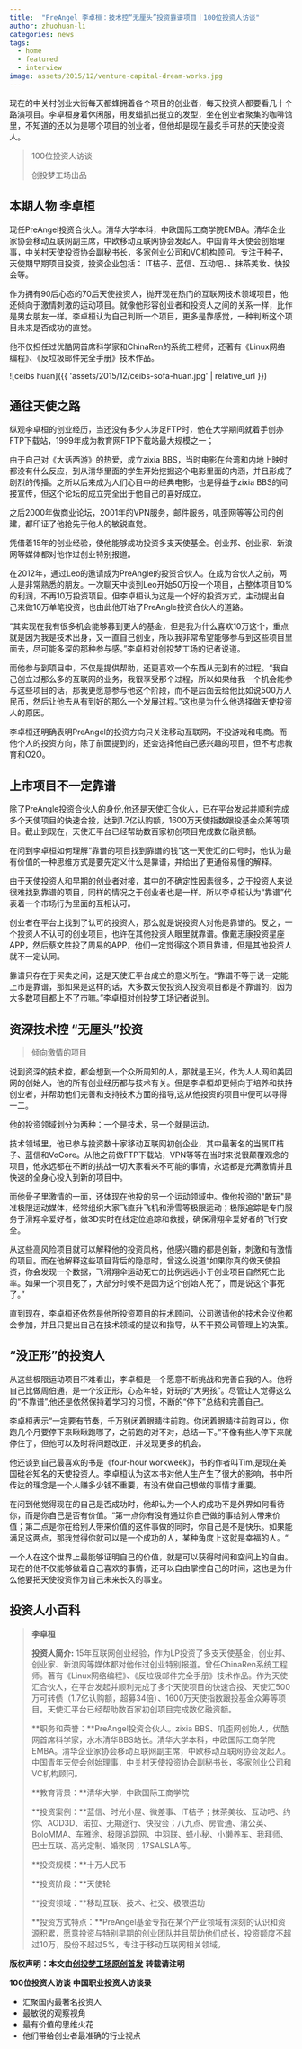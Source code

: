 ```yaml
---
title:  "PreAngel 李卓桓：技术控“无厘头”投资靠谱项目丨100位投资人访谈"
author: zhuohuan-li
categories: news
tags:
  - home
  - featured
  - interview
image: assets/2015/12/venture-capital-dream-works.jpg
---
```


现在的中关村创业大街每天都蜂拥着各个项目的创业者，每天投资人都要看几十个路演项目。李卓桓身着休闲服，用发蜡抓出挺立的发型，坐在创业者聚集的咖啡馆里，不知道的还以为是哪个项目的创业者，但他却是现在最炙手可热的天使投资人。  

> 100位投资人访谈
>
> 创投梦工场出品

## 本期人物 李卓桓

现任PreAngel投资合伙人。清华大学本科，中欧国际工商学院EMBA。清华企业家协会移动互联网副主席，中欧移动互联网协会发起人。中国青年天使会创始理事，中关村天使投资协会副秘书长，多家创业公司和VC机构顾问。专注于种子，天使期早期项目投资，投资企业包括： IT桔子、蓝信、互动吧、、抹茶美妆、快投会等。

作为拥有90后心态的70后天使投资人，抛开现在热门的互联网技术领域项目，他还倾向于激情刺激的运动项目。就像他形容创业者和投资人之间的关系一样，比作是男女朋友一样。李卓桓认为自己判断一个项目，更多是靠感觉，一种判断这个项目未来是否成功的直觉。

他不仅担任过优酷网首席科学家和ChinaRen的系统工程师，还著有《Linux网络编程》、《反垃圾邮件完全手册》技术作品。

![ceibs huan]({{ 'assets/2015/12/ceibs-sofa-huan.jpg' | relative_url }})

## 通往天使之路

纵观李卓桓的创业经历，当还没有多少人涉足FTP时，他在大学期间就着手创办FTP下载站，1999年成为教育网FTP下载站最大规模之一；

由于自己对《大话西游》的热爱，成立zixia BBS，当时电影在台湾和内地上映时都没有什么反应，到从清华里面的学生开始挖掘这个电影里面的内涵，并且形成了剧烈的传播。之所以后来成为人们心目中的经典电影，也是得益于zixia BBS的间接宣传，但这个论坛的成立完全出于他自己的喜好成立。

之后2000年做商业论坛，2001年的VPN服务，邮件服务，叽歪网等等公司的创建，都印证了他抢先于他人的敏锐直觉。

凭借着15年的创业经验，使他能够成功投资多支天使基金。创业邦、创业家、新浪网等媒体都对他作过创业特别报道。

在2012年，通过Leo的邀请成为PreAngle的投资合伙人。在成为合伙人之前，两人是非常熟悉的朋友。一次聊天中谈到Leo开始50万投一个项目，占整体项目10%的利润，不再10万投资项目。但李卓桓认为这是一个好的投资方式，主动提出自己来做10万单笔投资，也由此他开始了PreAngle投资合伙人的道路。

“其实现在我有很多机会能够募到更大的基金，但是我为什么喜欢10万这个，重点就是因为我是技术出身，又一直自己创业，所以我非常希望能够参与到这些项目里面去，尽可能多深的那种参与感。”李卓桓对创投梦工场的记者说道。

而他参与到项目中，不仅是提供帮助，还更喜欢一个东西从无到有的过程。“我自己创立过那么多的互联网的业务，我很享受那个过程，所以如果给我一个机会能参与这些项目的话，那我更愿意参与他这个阶段，而不是后面去给他比如说500万人民币，然后让他去从有到好的那么一个发展过程。”这也是为什么他选择做天使投资人的原因。

李卓桓还明确表明PreAngel的投资方向只关注移动互联网，不投游戏和电商。而他个人的投资方向，除了前面提到的，还会选择他自己感兴趣的项目，但不考虑教育和O2O。

## 上市项目不一定靠谱

除了PreAngle投资合伙人的身份,他还是天使汇合伙人，已在平台发起并顺利完成多个天使项目的快速合投，达到1.7亿认购额，1600万天使指数跟投基金众筹等项目。截止到现在，天使汇平台已经帮助数百家初创项目完成数亿融资额。

在问到李卓桓如何理解“靠谱的项目找到靠谱的钱”这一天使汇的口号时，他认为最有价值的一种思维方式是要先定义什么是靠谱，并给出了更通俗易懂的解释。

由于天使投资人和早期的创业者对接，其中的不确定性因素很多，之于投资人来说很难找到靠谱的项目，同样的情况之于创业者也是一样。所以李卓桓认为“靠谱”代表着一个市场行为里面的互相认可。

创业者在平台上找到了认可的投资人，那么就是说投资人对他是靠谱的。反之，一个投资人不认可的创业项目，也许在其他投资人眼里就靠谱。像戴志康投资星座APP，然后蔡文胜投了周易的APP，他们一定觉得这个项目靠谱，但是其他投资人就不一定认同。

靠谱只存在于买卖之间，这是天使汇平台成立的意义所在。“靠谱不等于说一定能上市是靠谱，那如果是这样的话，大多数天使投资人投资项目都是不靠谱的，因为大多数项目都上不了市嘛。”李卓桓对创投梦工场记者说到。

## 资深技术控 “无厘头”投资

> 倾向激情的项目

说到资深的技术控，都会想到一个众所周知的人，那就是王兴，作为人人网和美团网的创始人，他的所有创业经历都与技术有关。但是李卓桓却更倾向于培养和扶持创业者，并帮助他们完善和支持技术方面的指导,这从他投资的项目中便可以寻得一二。

他的投资领域划分为两种：一个是技术，另一个就是运动。

技术领域里，他已参与投资数十家移动互联网初创企业，其中最著名的当属IT桔子、蓝信和VoCore。从他之前做FTP下载站，VPN等等在当时来说很颠覆观念的项目，他永远都在不断的挑战一切大家看来不可能的事情，永远都是充满激情并且快速的全身心投入到新的项目中。

而他骨子里激情的一面，还体现在他投的另一个运动领域中。像他投资的"敢玩"是准极限运动媒体，经常组织大家飞直升飞机和滑雪等极限运动；极限追踪是专门服务于滑翔伞爱好者，做3D实时在线定位追踪和救援，确保滑翔伞爱好者的飞行安全。

从这些高风险项目就可以解释他的投资风格，他感兴趣的都是创新，刺激和有激情的项目。而在他解释这些项目背后的隐患时，曾这么说道“如果你真的做天使投资，你会发现一个数据，飞滑翔伞运动死亡的比例远远小于创业项目自然死亡比率。如果一个项目死了，大部分时候不是因为这个创始人死了，而是说这个事死了。”

直到现在，李卓桓还依然是他所投资项目的技术顾问，公司邀请他的技术会议他都会参加，并且只提出自己在技术领域的提议和指导，从不干预公司管理上的决策。

## “没正形”的投资人

从这些极限运动项目不难看出，李卓桓是一个愿意不断挑战和完善自我的人。他将自己比做周伯通，是一个没正形，心态年轻，好玩的“大男孩”。尽管让人觉得这么的“不靠谱”,他还是依然保持着学习的习惯，不断的“停下”总结和完善自己。

李卓桓表示“一定要有节奏，千万别闭着眼睛往前跑。你闭着眼睛往前跑可以，你跑几个月要停下来瞅瞅跑哪了，之前跑的对不对，总结一下。”不像有些人停下来就停住了，但他可以及时将问题改正，并发现更多的机会。

他还谈到自己最喜欢的书是《four-hour workweek》，书的作者叫Tim,是现在美国硅谷知名的天使投资人。李卓桓认为这本书对他人生产生了很大的影响，书中所传达的理念是一个人赚多少钱不重要，有没有做自己想做的事情才重要。

在问到他觉得现在的自己是否成功时，他却认为一个人的成功不是外界如何看待你，而是你自己是否有价值。“第一点你有没有通过你自己做的事给别人带来价值；第二点是你在给别人带来价值的这件事做的同时，你自己是不是快乐。如果能满足这两点，那我觉得你就可以是一个成功的人，某种角度上这就是幸福的人。“

一个人在这个世界上最能够证明自己的价值，就是可以获得时间和空间上的自由。现在的他不仅能够做着自己喜欢的事情，还可以自由掌控自己的时间，这也是为什么他要把天使投资作为自己未来长久的事业。

## 投资人小百科

> **李卓桓**
>
> **投资人简介:** 15年互联网创业经验，作为LP投资了多支天使基金，创业邦、创业家、新浪网等媒体都对他作过创业特别报道。曾任ChinaRen系统工程师。著有《Linux网络编程》、《反垃圾邮件完全手册》技术作品。作为天使汇合伙人，在平台发起并顺利完成了多个天使项目的快速合投、天使汇500万可转债（1.7亿认购额，超募34倍）、1600万天使指数跟投基金众筹等项目。天使汇平台已经帮助数百家初创项目完成数亿融资额。
>
> **职务和荣誉：**PreAngel投资合伙人。zixia BBS、叽歪网创始人，优酷网首席科学家，水木清华BBS站长。清华大学本科，中欧国际工商学院EMBA。清华企业家协会移动互联网副主席，中欧移动互联网协会发起人。中国青年天使会创始理事，中关村天使投资协会副秘书长，多家创业公司和VC机构顾问。
>
> **教育背景：**清华大学，中欧国际工商学院
>
> **投资案例：**蓝信、时光小屋、微差事、IT桔子；抹茶美妆、互动吧、约你、AOD3D、诺拉、无期途行、快投会；八九点、房管通、蒲公英、BoloMMA、车雅途、极限追踪网、中羽联、蜂小秘、小懒养车、我拜师、巴士互联、高光定制、婚聚网；17SALSLA等。
>
> **投资规模：**十万人民币
>
> **投资阶段：**天使轮
>
> **投资领域：**移动互联、技术、社交、极限运动
>
> **投资方式特点：**PreAngel基金专指在某个产业领域有深刻的认识和资源积累，愿意投资与特别早期的创业团队并且帮助他们成长，投资额度不超过10万，股份不超过5%，专注于移动互联网相关领域。

**版权声明：本文由[创投梦工场原创首发](https://mp.weixin.qq.com/s?__biz=MjM5Njk1NzcwNQ==&mid=403801568&idx=1&sn=cda9b58a6277ef82c4abd0a3de7d928b)** **转载请注明**

**100位投资人访谈** **中国职业投资人访谈录**

- 汇聚国内最著名投资人
- 最敏锐的观察视角
- 最有价值的思维火花
- 他们带给创业者最准确的行业视点  

